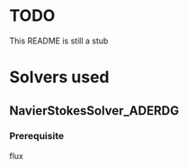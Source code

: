 TODO
====

This README is still a stub

Solvers used
============

NavierStokesSolver_ADERDG
-------------------------

### Prerequisite

flux

